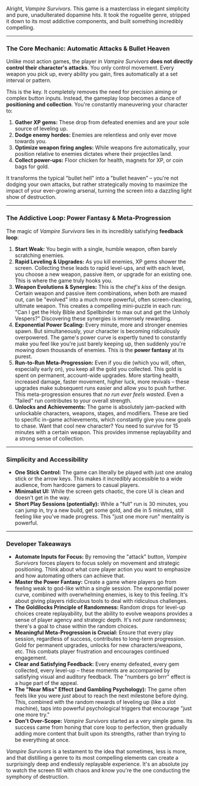 Alright, *Vampire Survivors*. This game is a masterclass in elegant simplicity and pure, unadulterated dopamine hits. It took the roguelite genre, stripped it down to its most addictive components, and built something incredibly compelling.

---

### The Core Mechanic: Automatic Attacks & Bullet Heaven

Unlike most action games, the player in *Vampire Survivors* **does not directly control their character's attacks**. You only control movement. Every weapon you pick up, every ability you gain, fires automatically at a set interval or pattern.

This is the key. It completely removes the need for precision aiming or complex button inputs. Instead, the gameplay loop becomes a dance of **positioning and collection**. You're constantly maneuvering your character to:

1.  **Gather XP gems:** These drop from defeated enemies and are your sole source of leveling up.
2.  **Dodge enemy hordes:** Enemies are relentless and only ever move towards you.
3.  **Optimize weapon firing angles:** While weapons fire automatically, your position relative to enemies dictates where their projectiles land.
4.  **Collect power-ups:** Floor chicken for health, magnets for XP, or coin bags for gold.

It transforms the typical "bullet hell" into a "bullet heaven" – you're not dodging your own attacks, but rather strategically moving to maximize the impact of your ever-growing arsenal, turning the screen into a dazzling light show of destruction.

---

### The Addictive Loop: Power Fantasy & Meta-Progression

The magic of *Vampire Survivors* lies in its incredibly satisfying **feedback loop**:

1.  **Start Weak:** You begin with a single, humble weapon, often barely scratching enemies.
2.  **Rapid Leveling & Upgrades:** As you kill enemies, XP gems shower the screen. Collecting these leads to rapid level-ups, and with each level, you choose a new weapon, passive item, or upgrade for an existing one. This is where the game truly hooks you.
3.  **Weapon Evolutions & Synergies:** This is the *chef's kiss* of the design. Certain weapon and passive item combinations, when both are maxed out, can be "evolved" into a much more powerful, often screen-clearing, ultimate weapon. This creates a compelling mini-puzzle in each run: "Can I get the Holy Bible and Spellbinder to max out and get the Unholy Vespers?" Discovering these synergies is immensely rewarding.
4.  **Exponential Power Scaling:** Every minute, more and stronger enemies spawn. But simultaneously, your character is becoming ridiculously overpowered. The game's power curve is expertly tuned to constantly make you feel like you're just barely keeping up, then suddenly you're mowing down thousands of enemies. This is the **power fantasy** at its purest.
5.  **Run-to-Run Meta-Progression:** Even if you die (which you will, often, especially early on), you keep all the gold you collected. This gold is spent on permanent, account-wide upgrades. More starting health, increased damage, faster movement, higher luck, more revivals – these upgrades make subsequent runs easier and allow you to push further. This meta-progression ensures that *no run ever feels wasted*. Even a "failed" run contributes to your overall strength.
6.  **Unlocks and Achievements:** The game is absolutely jam-packed with unlockable characters, weapons, stages, and modifiers. These are tied to specific in-game achievements, which constantly give you new goals to chase. Want that cool new character? You need to survive for 15 minutes with a certain weapon. This provides immense replayability and a strong sense of collection.

---

### Simplicity and Accessibility

* **One Stick Control:** The game can literally be played with just one analog stick or the arrow keys. This makes it incredibly accessible to a wide audience, from hardcore gamers to casual players.
* **Minimalist UI:** While the screen gets chaotic, the core UI is clean and doesn't get in the way.
* **Short Play Sessions (potentially):** While a "full" run is 30 minutes, you can jump in, try a new build, get some gold, and die in 5 minutes, still feeling like you've made progress. This "just one more run" mentality is powerful.

---

### Developer Takeaways

* **Automate Inputs for Focus:** By removing the "attack" button, *Vampire Survivors* forces players to focus solely on movement and strategic positioning. Think about what core player action you want to emphasize and how automating others can achieve that.
* **Master the Power Fantasy:** Create a game where players go from feeling weak to god-like within a single session. The exponential power curve, combined with overwhelming enemies, is key to this feeling. It's about giving players ridiculous tools to deal with ridiculous challenges.
* **The Goldilocks Principle of Randomness:** Random drops for level-up choices create replayability, but the ability to evolve weapons provides a sense of player agency and strategic depth. It's not *pure* randomness; there's a goal to chase within the random choices.
* **Meaningful Meta-Progression is Crucial:** Ensure that every play session, regardless of success, contributes to long-term progression. Gold for permanent upgrades, unlocks for new characters/weapons, etc. This combats player frustration and encourages continued engagement.
* **Clear and Satisfying Feedback:** Every enemy defeated, every gem collected, every level-up – these moments are accompanied by satisfying visual and auditory feedback. The "numbers go brrr" effect is a huge part of the appeal.
* **The "Near Miss" Effect (and Gambling Psychology):** The game often feels like you were *just* about to reach the next milestone before dying. This, combined with the random rewards of leveling up (like a slot machine), taps into powerful psychological triggers that encourage "just one more try."
* **Don't Over-Scope:** *Vampire Survivors* started as a very simple game. Its success came from honing that core loop to perfection, then gradually adding more content that built upon its strengths, rather than trying to be everything at once.

*Vampire Survivors* is a testament to the idea that sometimes, less is more, and that distilling a genre to its most compelling elements can create a surprisingly deep and endlessly replayable experience. It's an absolute joy to watch the screen fill with chaos and know you're the one conducting the symphony of destruction.